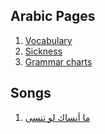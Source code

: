 ## Arabic Pages

1. [Vocabulary](https://azizcodes.github.io/arabic/temp-arabic.html)
2. [Sickness](https://azizcodes.github.io/arabic/sicknesss.html)
3. [Grammar charts](https://observablehq.com/d/a5f9d0181b8282f3)

## Songs
1. [ما أنساك لو تنسى](https://azizcodes.github.io/arabic/mansak.html)

